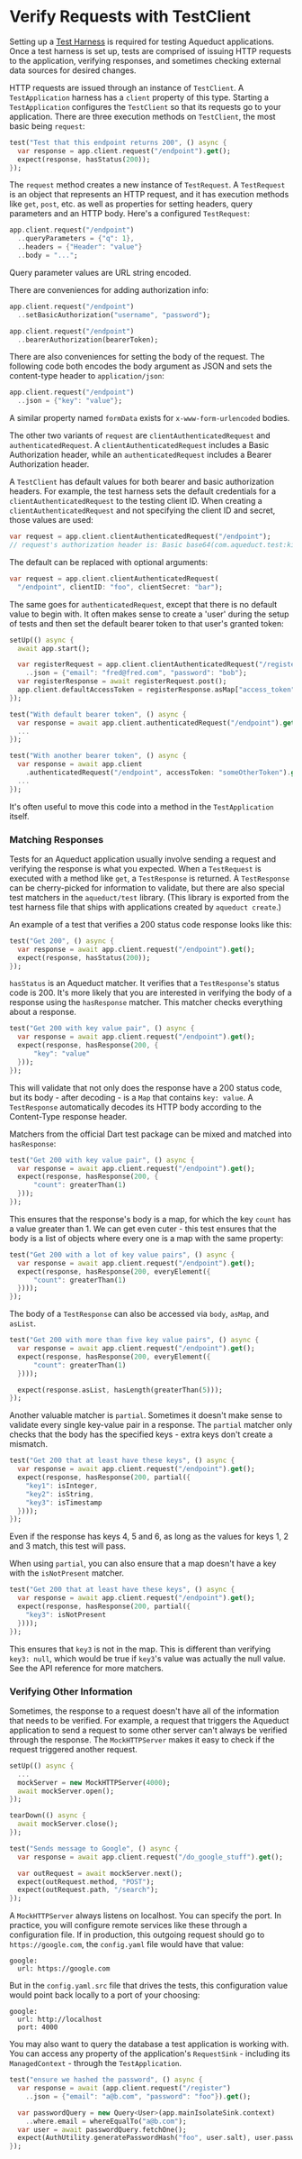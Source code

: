 # Verify Requests with TestClient

Setting up a [Test Harness](harness.md) is required for testing Aqueduct applications. Once a test harness is set up, tests are comprised of issuing HTTP requests to the application, verifying responses, and sometimes checking external data sources for desired changes.

HTTP requests are issued through an instance of `TestClient`. A `TestApplication` harness has a `client` property of this type. Starting a `TestApplication` configures the `TestClient` so that its requests go to your application. There are three execution methods on `TestClient`, the most basic being `request`:

```dart
test("Test that this endpoint returns 200", () async {
  var response = app.client.request("/endpoint").get();
  expect(response, hasStatus(200));
});
```

The `request` method creates a new instance of `TestRequest`. A `TestRequest` is an object that represents an HTTP request, and it has execution methods like `get`, `post`, etc. as well as properties for setting headers, query parameters and an HTTP body. Here's a configured `TestRequest`:

```dart
app.client.request("/endpoint")
  ..queryParameters = {"q": 1},
  ..headers = {"Header": "value"}
  ..body = "...";
```

Query parameter values are URL string encoded.

There are conveniences for adding authorization info:

```dart
app.client.request("/endpoint")
  ..setBasicAuthorization("username", "password");

app.client.request("/endpoint")
  ..bearerAuthorization(bearerToken);
```

There are also conveniences for setting the body of the request. The following code both encodes the body argument as JSON and sets the content-type header to `application/json`:

```dart
app.client.request("/endpoint")
  ..json = {"key": "value"};
```

A similar property named `formData` exists for `x-www-form-urlencoded` bodies.

The other two variants of `request` are `clientAuthenticatedRequest` and `authenticatedRequest`. A `clientAuthenticatedRequest` includes a Basic Authorization header, while an `authenticatedRequest` includes a Bearer Authorization header.

A `TestClient` has default values for both bearer and basic authorization headers. For example, the test harness sets the default credentials for a `clientAuthenticatedRequest` to the testing client ID. When creating a `clientAuthenticatedRequest` and not specifying the client ID and secret, those values are used:

```dart
var request = app.client.clientAuthenticatedRequest("/endpoint");
// request's authorization header is: Basic base64(com.aqueduct.test:kilimanjaro)
```

The default can be replaced with optional arguments:

```dart
var request = app.client.clientAuthenticatedRequest(
  "/endpoint", clientID: "foo", clientSecret: "bar");
```

The same goes for `authenticatedRequest`, except that there is no default value to begin with. It often makes sense to create a 'user' during the setup of tests and then set the default bearer token to that user's granted token:

```dart
setUp(() async {
  await app.start();

  var registerRequest = app.client.clientAuthenticatedRequest("/register")
    ..json = {"email": "fred@fred.com", "password": "bob"};
  var registerResponse = await registerRequest.post();
  app.client.defaultAccessToken = registerResponse.asMap["access_token"];
});

test("With default bearer token", () async {
  var response = await app.client.authenticatedRequest("/endpoint").get();
  ...
});

test("With another bearer token", () async {
  var response = await app.client
    .authenticatedRequest("/endpoint", accessToken: "someOtherToken").get();
  ...
});

```

It's often useful to move this code into a method in the `TestApplication` itself.

### Matching Responses

Tests for an Aqueduct application usually involve sending a request and verifying the response is what you expected. When a `TestRequest` is executed with a method like `get`, a `TestResponse` is returned. A `TestResponse` can be cherry-picked for information to validate, but there are also special test matchers in the `aqueduct/test` library. (This library is exported from the test harness file that ships with applications created by `aqueduct create`.)

An example of a test that verifies a 200 status code response looks like this:

```dart
test("Get 200", () async {
  var response = await app.client.request("/endpoint").get();
  expect(response, hasStatus(200));
});
```

`hasStatus` is an Aqueduct matcher. It verifies that a `TestResponse`'s status code is 200. It's more likely that you are interested in verifying the body of a response using the `hasResponse` matcher. This matcher checks everything about a response.

```dart
test("Get 200 with key value pair", () async {
  var response = await app.client.request("/endpoint").get();
  expect(response, hasResponse(200, {
      "key": "value"
  }));
});
```

This will validate that not only does the response have a 200 status code, but its body - after decoding - is a `Map` that contains `key: value`. A `TestResponse` automatically decodes its HTTP body according to the Content-Type response header.

Matchers from the official Dart test package can be mixed and matched into `hasResponse`:

```dart
test("Get 200 with key value pair", () async {
  var response = await app.client.request("/endpoint").get();
  expect(response, hasResponse(200, {
      "count": greaterThan(1)
  }));
});
```

This ensures that the response's body is a map, for which the key `count` has a value greater than 1. We can get even cuter - this test ensures that the body is a list of objects where every one is a map with the same property:

```dart
test("Get 200 with a lot of key value pairs", () async {
  var response = await app.client.request("/endpoint").get();
  expect(response, hasResponse(200, everyElement({
      "count": greaterThan(1)
  })));
});
```

The body of a `TestResponse` can also be accessed via `body`, `asMap`, and `asList`.

```dart
test("Get 200 with more than five key value pairs", () async {
  var response = await app.client.request("/endpoint").get();
  expect(response, hasResponse(200, everyElement({
      "count": greaterThan(1)
  })));

  expect(response.asList, hasLength(greaterThan(5)));
});
```

Another valuable matcher is `partial`. Sometimes it doesn't make sense to validate every single key-value pair in a response. The `partial` matcher only checks that the body has the specified keys - extra keys don't create a mismatch.

```dart
test("Get 200 that at least have these keys", () async {
  var response = await app.client.request("/endpoint").get();
  expect(response, hasResponse(200, partial({
    "key1": isInteger,
    "key2": isString,
    "key3": isTimestamp
  })));
});
```

Even if the response has keys 4, 5 and 6, as long as the values for keys 1, 2 and 3 match, this test will pass.

When using `partial`, you can also ensure that a map doesn't have a key with the `isNotPresent` matcher.

```dart
test("Get 200 that at least have these keys", () async {
  var response = await app.client.request("/endpoint").get();
  expect(response, hasResponse(200, partial({
    "key3": isNotPresent
  })));
});
```

This ensures that `key3` is not in the map. This is different than verifying `key3: null`, which would be true if `key3`'s value was actually the null value. See the API reference for more matchers.

### Verifying Other Information

Sometimes, the response to a request doesn't have all of the information that needs to be verified. For example, a request that triggers the Aqueduct application to send a request to some other server can't always be verified through the response. The `MockHTTPServer` makes it easy to check if the request triggered another request.

```dart
setUp(() async {
  ...
  mockServer = new MockHTTPServer(4000);
  await mockServer.open();
});

tearDown(() async {
  await mockServer.close();
});

test("Sends message to Google", () async {
  var response = await app.client.request("/do_google_stuff").get();

  var outRequest = await mockServer.next();
  expect(outRequest.method, "POST");
  expect(outRequest.path, "/search");
});
```

A `MockHTTPServer` always listens on localhost. You can specify the port. In practice, you will configure remote services like these through a configuration file. If in production, this outgoing request should go to `https://google.com`, the `config.yaml` file would have that value:

```
google:
  url: https://google.com
```

But in the `config.yaml.src` file that drives the tests, this configuration value would point back locally to a port of your choosing:

```
google:
  url: http://localhost
  port: 4000
```      

You may also want to query the database a test application is working with. You can access any property of the application's `RequestSink` - including its `ManagedContext` - through the `TestApplication`.

```dart
test("ensure we hashed the password", () async {
  var response = await (app.client.request("/register")
    ..json = {"email": "a@b.com", "password": "foo"}).get();

  var passwordQuery = new Query<User>(app.mainIsolateSink.context)
    ..where.email = whereEqualTo("a@b.com");
  var user = await passwordQuery.fetchOne();
  expect(AuthUtility.generatePasswordHash("foo", user.salt), user.password);
});
```
